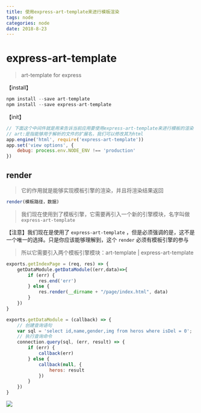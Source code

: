 ```yaml
---
title: 使用express-art-template来进行模板渲染
tags: node
categories: node
date: 2018-8-23
---
```


# express-art-template

> art-template for express

【install】

```js
npm install --save art-template
npm install --save express-art-template
```

<!--more-->

【init】

```js
// 下面这个中间件就是用来告诉当前应用要使用express-art-template来进行模板的渲染
// art:是指能够用于解析的文件的扩展名，我们可以修改其为html
app.engine('html', require('express-art-template'))
app.set('view options', {
    debug: process.env.NODE_ENV !== 'production'
})
```

## render

>  它的作用就是能够实现模板引擎的渲染，并且将渲染结果返回

```js
render(模板路径，数据)
```

> 我们现在使用到了模板引擎，它需要再引入一个新的引擎模块，名字叫做 `express-art-template`

【注意】我们现在是使用了 `express-art-template` ，但是必须强调的是，这不是一个唯一的选择。只是你应该能够理解到，这个 `render` 必须有模板引擎的参与

> 所以它需要引入两个模板引擎模块：art-template | express-art-template

```js
exports.getIndexPage = (req, res) => {
    getDataModule.getDataModule((err,data)=>{
        if (err) {
            res.end('err')
        } else {
            res.render(__dirname + "/page/index.html", data)
        }
    })
}
```

```js
exports.getDataModule = (callback) => {
    // 创建查询语句
    var sql = 'select id,name,gender,img from heros where isDel = 0';
    // 执行查询命令
    connection.query(sql, (err, result) => {
        if (err) {
            callback(err)
        } else {
            callback(null, {
                heros: result
            })
        }
    })
}
```

![](/mdImg/bg.jpg)

